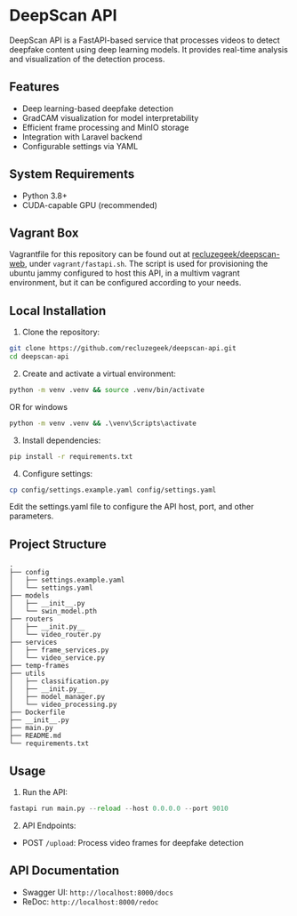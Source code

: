 # DeepScan API

DeepScan API is a FastAPI-based service that processes videos to detect deepfake content using deep learning models. It provides real-time analysis and visualization of the detection process.

## Features

- Deep learning-based deepfake detection
- GradCAM visualization for model interpretability
- Efficient frame processing and MinIO storage
- Integration with Laravel backend
- Configurable settings via YAML

## System Requirements

- Python 3.8+
- CUDA-capable GPU (recommended)

## Vagrant Box

Vagrantfile for this repository can be found out at [recluzegeek/deepscan-web](https://github.com/recluzegeek/deepscan-web), under `vagrant/fastapi.sh`. The script is used for provisioning the ubuntu jammy configured to host this API, in a multivm vagrant environment, but it can be configured according to your needs.

## Local Installation

1. Clone the repository:

```bash
git clone https://github.com/recluzegeek/deepscan-api.git
cd deepscan-api
```

2. Create and activate a virtual environment:

```bash
python -m venv .venv && source .venv/bin/activate
```

OR for windows

```cmd
python -m venv .venv && .\venv\Scripts\activate
```

3. Install dependencies:

```bash
pip install -r requirements.txt
```

4. Configure settings:

```bash
cp config/settings.example.yaml config/settings.yaml
````

Edit the settings.yaml file to configure the API host, port, and other parameters.

## Project Structure

```text
.
├── config
│   ├── settings.example.yaml
│   └── settings.yaml
├── models
│   ├── __init__.py
│   └── swin_model.pth
├── routers
│   ├── __init.py__
│   └── video_router.py
├── services
│   ├── frame_services.py
│   └── video_service.py
├── temp-frames
├── utils
│   ├── classification.py
│   ├── __init.py__
│   ├── model_manager.py
│   └── video_processing.py
├── Dockerfile
├── __init__.py
├── main.py
├── README.md
└── requirements.txt
```

## Usage

1. Run the API:

```python
fastapi run main.py --reload --host 0.0.0.0 --port 9010
```

2. API Endpoints:

- POST `/upload`: Process video frames for deepfake detection

## API Documentation

- Swagger UI: `http://localhost:8000/docs`
- ReDoc: `http://localhost:8000/redoc`
